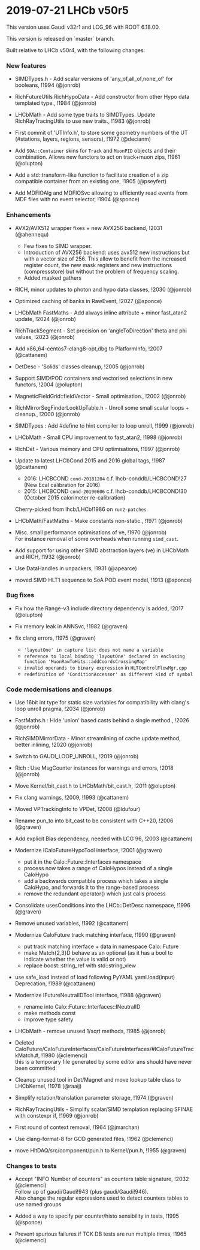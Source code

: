 

2019-07-21 LHCb v50r5
===

This version uses Gaudi v32r1 and LCG_96 with ROOT 6.18.00.
<p>
This version is released on `master` branch.

Built relative to LHCb v50r4, with the following changes:

### New features

- SIMDTypes.h - Add scalar versions of 'any_of,all_of,none_of' for booleans, !1994 (@jonrob)   

- RichFutureUtils RichHypoData - Add constructor from other Hypo data templated type., !1984 (@jonrob)   
  
- LHCbMath - Add some type traits to SIMDTypes. Update RichRayTracingUtils to use new traits., !1983 (@jonrob)   
  
- First commit of 'UTInfo.h', to store some geometry numbers of the UT (#stations, layers, regions, sensors),  !1972 (@decianm)   

- Add `SOA::Container` skins for `Track` and `MuonPID` objects and their combination. Allows new functors to act on track+muon zips, !1961 (@olupton)     

- Add a std::transform-like function to facilitate creation of a zip compatible container from an existing one, !1905 (@pseyfert)   

- Add MDFIOAlg and MDFIOSvc allowing to efficiently read events from MDF files with no event selector, !1904 (@sponce)   


### Enhancements

- AVX2/AVX512 wrapper fixes + new AVX256 backend, !2031 (@ahennequ)   
  * Few fixes to SIMD wrapper.  
  * Introduction of AVX256 backend: uses avx512 new instructions but with a vector size of 256. This allow to benefit from the increased register count, the new mask registers and new instructions (compressstore) but without the problem of frequency scaling.   
  * Added masked gathers  

- RICH, minor updates to photon and hypo data classes, !2030 (@jonrob)   

- Optimized caching of banks in RawEvent, !2027 (@sponce)   

- LHCbMath FastMaths - Add always inline attribute + minor fast_atan2 update, !2024 (@jonrob)   

- RichTrackSegment - Set precision on 'angleToDirection' theta and phi values, !2023 (@jonrob)   

- Add x86_64-centos7-clang8-opt,dbg to PlatformInfo, !2007 (@cattanem)   
  
- DetDesc - 'Solids' classes cleanup, !2005 (@jonrob)   

- Support SIMD/POD containers and vectorised selections in new functors, !2004 (@olupton)   

- MagneticFieldGrid::fieldVector - Small optimisation., !2002 (@jonrob)   

- RichMirrorSegFinderLookUpTable.h - Unroll some small scalar loops + cleanup., !2000 (@jonrob)   

- SIMDTypes : Add #define to hint compiler to loop unroll, !1999 (@jonrob)   

- LHCbMath - Small CPU improvement to fast_atan2, !1998 (@jonrob)   

- RichDet - Various memory and CPU optimisations, !1997 (@jonrob)   

- Update to latest LHCbCond 2015 and 2016 global tags, !1987 (@cattanem)   
  *  2016: LHCBCOND `cond-20181204` c.f. lhcb-conddb/LHCBCOND!27 (New Ecal calibration for 2016)  
  *  2015: LHCBCOND `cond-20190606` c.f. lhcb-conddb/LHCBCOND!30 (October 2015 calorimeter re-calibration)  
    
  Cherry-picked from lhcb/LHCb!1986 on `run2-patches`

- LHCbMath/FastMaths - Make constants non-static., !1971 (@jonrob)   

- Misc. small performance optimisations of ve, !1970 (@jonrob)   
  For instance removal of some overheads when running `simd_cast`.  

- Add support for using other SIMD abstraction layers (ve) in LHCbMath and RICH, !1932 (@jonrob)   

- Use DataHandles in unpackers, !1931 (@apearce)   

- moved SIMD HLT1 sequence to SoA POD event model, !1913 (@sponce)   


### Bug fixes

- Fix how the Range-v3 include directory dependency is added, !2017 (@olupton)   

- Fix memory leak in ANNSvc, !1982 (@graven)   

- fix clang errors, !1975 (@graven)   
  - `'layoutOne' in capture list does not name a variable`  
  - `reference to local binding 'layoutOne' declared in enclosing function 'MuonRawToHits::addCoordsCrossingMap'`  
  - `invalid operands to binary expression` in `HLTControlFlowMgr.cpp`  
  - `redefinition of 'ConditionAccessor' as different kind of symbol`


### Code modernisations and cleanups

- Use 16bit int type for static size variables for compatibility with clang's loop unroll pragma, !2034 (@jonrob)

- FastMaths.h : Hide 'union' based casts behind a single method., !2026 (@jonrob)   

- RichSIMDMirrorData - Minor streamlining of cache update method, better inlining, !2020 (@jonrob)   

- Switch to GAUDI_LOOP_UNROLL, !2019 (@jonrob)   

- Rich : Use MsgCounter instances for warnings and errors, !2018 (@jonrob)   

- Move Kernel/bit_cast.h to LHCbMath/bit_cast.h, !2011 (@olupton)   

- Fix clang warnings, !2009, !1993 (@cattanem)   

- Moved VPTrackingInfo to VPDet, !2008 (@ldufour)   

- Rename pun_to into bit_cast to be consistent with C++20, !2006 (@graven)   

- Add explicit Blas dependency, needed with LCG 96, !2003 (@cattanem)   

- Modernize ICaloFutureHypoTool interface, !2001 (@graven)   
  * put it in the Calo::Future::Interfaces namespace  
  * process now takes a range of CaloHypos instead of a single CaloHypo  
  * add a backwards compatible process which takes a single CaloHypo, and forwards it to the range-based process  
  * remove the redundant operator() which just calls process  

- Consolidate usesConditions into the LHCb::DetDesc namespace, !1996 (@graven)   

- Remove unused variables, !1992 (@cattanem)   

- Modernize CaloFuture track matching interface, !1990 (@graven)   
  * put track matching interface + data in namespace Calo::Future  
  * make Match{2,3}D behave as an optional (as it has a bool to  
    indicate whether the value is valid or not)  
  * replace boost::string_ref with std::string_view  

- use safe_load instead of load following PyYAML yaml.load(input) Deprecation, !1989 (@cattanem)   

- Modernize IFutureNeutralIDTool interface, !1988 (@graven)   
  * rename into Calo::Future::Interfaces::INeutralID  
  * make methods const  
  * improve type safety  

- LHCbMath - remove unused 1/sqrt methods, !1985 (@jonrob)   

- Deleted CaloFuture/CaloFutureInterfaces/CaloFutureInterfaces/#ICaloFutureTrackMatch.#, !1980 (@clemenci)   
  this is a temporary file generated by some editor ans should have never been committed.

- Cleanup unused tool in Det/Magnet and move lookup table class to LHCbKernel, !1978 (@raaij)   

- Simplify rotation/translation parameter storage, !1974 (@graven)   

- RichRayTracingUtils - Simplify scalar/SIMD templation replacing SFINAE with constexpr if, !1969 (@jonrob)   

- First round of context removal, !1964 (@jmarchan)   

- Use clang-format-8 for GOD generated files, !1962 (@clemenci)   

- move HltDAQ/src/component/pun.h to Kernel/pun.h, !1955 (@graven)   


### Changes to tests

- Accept "INFO Number of counters" as counters table signature, !2032 (@clemenci)   
  Follow up of gaudi/Gaudi!943 (plus gaudi/Gaudi!946).  
  Also change the regular expressions used to detect counters tables to use named groups

- Added a way to specify per counter/histo sensibility in tests, !1995 (@sponce)   

- Prevent spurious failures if TCK DB tests are run multiple times, !1965 (@clemenci)   
